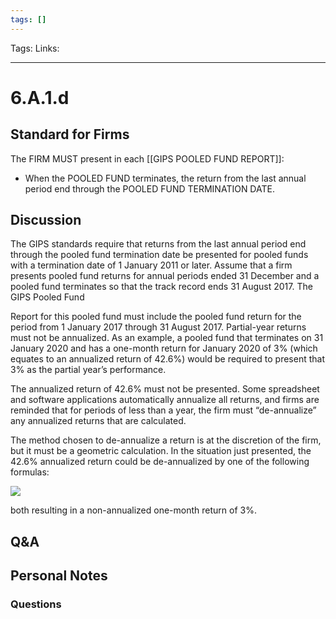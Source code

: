 ```yaml
---
tags: []
---
```

Tags:
Links: 
___
# 6.A.1.d
## Standard for Firms
The FIRM MUST present in each [[GIPS POOLED FUND REPORT]]:
- When the POOLED FUND terminates, the return from the last annual period end through the POOLED FUND TERMINATION DATE.
## Discussion
The GIPS standards require that returns from the last annual period end through the pooled fund termination date be presented for pooled funds with a termination date of 1 January 2011 or later. Assume that a firm presents pooled fund returns for annual periods ended 31 December and a pooled fund terminates so that the track record ends 31 August 2017. The GIPS Pooled Fund

Report for this pooled fund must include the pooled fund return for the period from 1 January 2017 through 31 August 2017. Partial-year returns must not be annualized. As an example, a pooled fund that terminates on 31 January 2020 and has a one-month return for January 2020 of 3% (which equates to an annualized return of 42.6%) would be required to present that 3% as the partial year’s performance.

The annualized return of 42.6% must not be presented. Some spreadsheet and software applications automatically annualize all returns, and firms are reminded that for periods of less than a year, the firm must “de-annualize” any annualized returns that are calculated.

The method chosen to de-annualize a return is at the discretion of the firm, but it must be a geometric calculation. In the situation just presented, the 42.6% annualized return could be de-annualized by one of the following formulas:

![](https://www.gipsstandards.org/wp-content/themes/gips/pdf_img/for_firms/6.A.1.2.png)

both resulting in a non-annualized one-month return of 3%.
## Q&A

## Personal Notes

### Questions